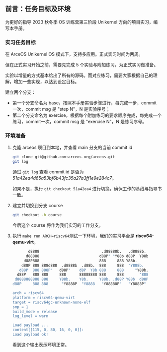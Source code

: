 ## 前言：任务目标及环境



为更好的指导 2023 秋冬季 OS 训练营第三阶段 Unikernel 方向的项目实习，编写本手册。

### 实习任务目标

在 ArceOS Unikernel OS 模式下，支持多应用。正式实习时间为两周。

但在正式实习开始之前，需要先完成 5 个实验与附加练习，为正式实习做准备。

实验以增量的方式基本给出了所有的源码。而对应练习，需要大家根据自己的理解，增加一些实现，以达到设定目标。

建立两个分支：

- 第一个分支命名为 base，按照本手册实验步骤进行，每完成一步，commit 一次，commit msg 是 "step N"，N 是实验序号；
- 第二个分支命名为 exercise，根据每个附加练习的要求顺序完成，每完成一个练习，commit一次，commit msg 是 "exercise N"，N 是练习序号。


### 环境准备

1. 克隆 arceos 项目到本地，并查看 main 分支的当前 commit id

   ```bash
   git clone git@github.com:arceos-org/arceos.git
   git log
   ```

   通过 `git log` 查看 commit id 是否为 *51a42ea4d65a53bf6b43fc35a27a3ff1e9e284c7*。

   如果不是，执行 `git checkout 51a42ea4` 进行切换，确保工作的基线与指导书一致。

2. 建立并切换到分支 course

   ```bash
   git checkout -b course
   ```

   今后这个 course 将作为我们实习的工作分支。

3. 执行 `make run ARCH=riscv64`测试一下环境，我们的实习平台是 **riscv64-qemu-virt**。

   ```bash
          d8888                            .d88888b.   .d8888b.
         d88888                           d88P" "Y88b d88P  Y88b
        d88P888                           888     888 Y88b.
       d88P 888 888d888  .d8888b  .d88b.  888     888  "Y888b.
      d88P  888 888P"   d88P"    d8P  Y8b 888     888     "Y88b.
     d88P   888 888     888      88888888 888     888       "888
    d8888888888 888     Y88b.    Y8b.     Y88b. .d88P Y88b  d88P
   d88P     888 888      "Y8888P  "Y8888   "Y88888P"   "Y8888P"
   
   arch = riscv64
   platform = riscv64-qemu-virt
   target = riscv64gc-unknown-none-elf
   smp = 1
   build_mode = release
   log_level = warn
   
   Load payload ...
   content[[115, 0, 80, 16, 0, 0]]:
   Load payload ok!
   ```

   看到这个输出表示环境正常。
